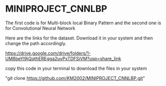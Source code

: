 # MINIPROJECT_CNNLBP

The first code is for Multi-block local Binary Pattern and the second one is for Convolutional Neural Network

Here are the links for the dataset. 
Download it in your system and then change the path accordingly.

https://drive.google.com/drive/folders/1-UM8beYl9jQqthEREgga2uvPxTDFSiVM?usp=share_link

copy this code in your terminal to download the files in your system

"git clone https://github.com/KM2002/MINIPROJECT_CNNLBP.git"
